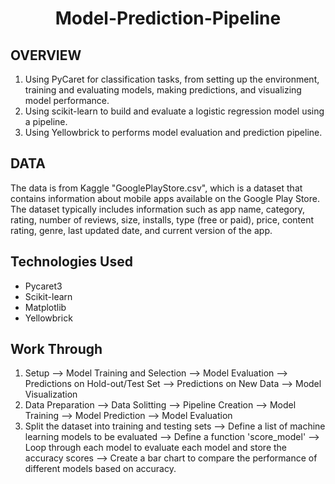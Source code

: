 <h1 align="center">Model-Prediction-Pipeline</h1>

## OVERVIEW
1. Using PyCaret for classification tasks, from setting up the environment, training and evaluating models, making predictions, and visualizing model performance.
2. Using scikit-learn to build and evaluate a logistic regression model using a pipeline. 
3. Using Yellowbrick to performs model evaluation and prediction pipeline.


## DATA
The data is from Kaggle "GooglePlayStore.csv", which is a dataset that contains information about mobile apps available on the Google Play Store. The dataset typically includes information such as app name, category, rating, number of reviews, size, installs, type (free or paid), price, content rating, genre, last updated date, and current version of the app.

## Technologies Used
- Pycaret3
- Scikit-learn
- Matplotlib
- Yellowbrick

## Work Through
1. Setup --> Model Training and Selection --> Model Evaluation --> Predictions on Hold-out/Test Set --> Predictions on New Data --> Model Visualization
2. Data Preparation --> Data Solitting --> Pipeline Creation --> Model Training --> Model Prediction --> Model Evaluation
3. Split the dataset into training and testing sets --> Define a list of machine learning models to be evaluated --> Define a function 'score_model' --> Loop through each model to evaluate each model and store the accuracy scores --> Create a bar chart to compare the performance of different models based on accuracy.
